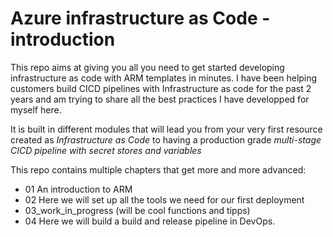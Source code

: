  # Azure infrastructure as Code - introduction

 This repo aims at giving you all you need to get started developing infrastructure as code with ARM templates in minutes. I have been helping customers build CICD pipelines with Infrastructure as code for the past 2 years and am trying to share all the best practices I have developped for myself here.

 It is built in different modules that will lead you from your very first resource created as *Infrastructure as Code* to having a production grade *multi-stage CICD pipeline with secret stores and variables*

 This repo contains multiple chapters that get more and more advanced:
 - 01 An introduction to ARM
 - 02 Here we will set up all the tools we need for our first deployment
 - 03_work_in_progress (will be cool functions and tipps)
 - 04 Here we will build a build and release pipeline in DevOps.
